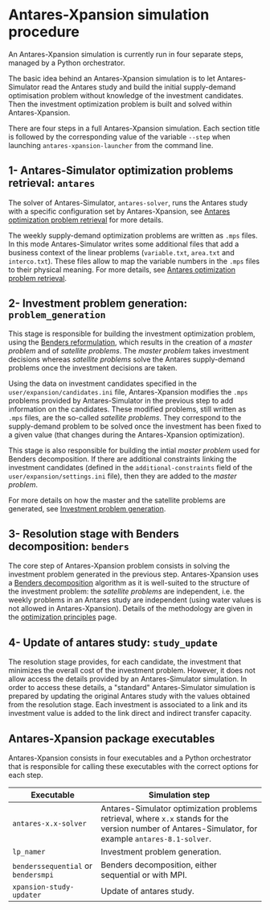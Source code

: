 # Antares-Xpansion simulation procedure

An Antares-Xpansion simulation is currently run in four separate steps, managed by a Python orchestrator.

The basic idea behind an Antares-Xpansion simulation is to let Antares-Simulator
read the Antares study and build the initial supply-demand optimisation problem without knowledge of the 
investment candidates. Then the investment optimization problem is built and solved within Antares-Xpansion.

There are four steps in a full Antares-Xpansion simulation. Each section title is followed by the corresponding value of the variable `--step` when launching `antares-xpansion-launcher` from the command line.

## 1- Antares-Simulator optimization problems retrieval: `antares`

The solver of Antares-Simulator, `antares-solver`, runs the Antares study with a specific configuration set by Antares-Xpansion, see [Antares optimization problem retrieval](1-antares-solver-problem.md) for more details. 

The weekly supply-demand optimization problems are written as `.mps` files. In this mode Antares-Simulator writes some additional files that add a business context of the linear problems (`variable.txt`, `area.txt` and `interco.txt`). These files allow to map the variable numbers in the `.mps` files to their physical meaning. For more details, see [Antares optimization problem retrieval](1-antares-solver-problem.md).

## 2- Investment problem generation: `problem_generation`

This stage is responsible for building the investment optimization problem, using the [Benders reformulation](../../user-guide/optimization-principles/1-problem-formalization.md), which results in the creation of a _master problem_ and of _satellite problems_. The _master problem_ takes investment decisions whereas _satellite problems_ solve the Antares supply-demand problems once the investment decisions are taken.

Using the data on investment candidates specified in the `user/expansion/candidates.ini` file,
Antares-Xpansion modifies the `.mps` problems provided by
Antares-Simulator in the previous step to add information on the candidates. These modified problems, still written
 as `.mps` files, are the so-called _satellite problems_. They correspond to the supply-demand problem to be solved once the investment has been fixed to a given value (that changes during the Antares-Xpansion optimization).

This stage is also responsible for building the intial _master problem_
used for Benders decomposition. If there are additional constraints linking the investment candidates (defined in the `additional-constraints` field of the `user/expansion/settings.ini` file), then they are added to the _master problem_.

For more details on how the master and the satellite problems are generated, see [Investment problem generation](2-problem-modification.md).

## 3- Resolution stage with Benders decomposition: `benders`

The core step of Antares-Xpansion problem consists in solving the investment problem generated in the previous step.
Antares-Xpansion uses a [Benders decomposition](https://en.wikipedia.org/wiki/Benders_decomposition) algorithm as it is well-suited to the structure of the investment problem: the _satellite problems_ are independent, i.e. the weekly problems in an Antares study are independent (using water values is not allowed in Antares-Xpansion). Details of the methodology are given in the [optimization principles](../../user-guide/optimization-principles/0-optimization-principles.md) page.


## 4- Update of antares study: `study_update`

The resolution stage provides, for each candidate, the investment that minimizes the
overall cost of the investment problem. However, it does not allow
access the details provided by an Antares-Simulator simulation.
In order to access these details, a "standard" Antares-Simulator simulation
is prepared by updating the original Antares study with the values obtained from the resolution stage.
Each investment is associated to a link and its investment value is added to the link direct and indirect
transfer capacity.

## Antares-Xpansion package executables

Antares-Xpansion consists in four executables and a Python orchestrator that is responsible for 
calling these executables with the correct options for each step.


|Executable|Simulation step|
|-----|-----|
|`antares-x.x-solver`|Antares-Simulator optimization problems retrieval, where `x.x` stands for the version number of Antares-Simulator, for example `antares-8.1-solver`. |
|`lp_namer`|Investment problem generation. |  
|`benderssequential` or `bendersmpi`|Benders decomposition, either sequential or with MPI. | 
|`xpansion-study-updater `|Update of antares study. | 